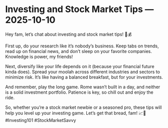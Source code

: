 # Investing and Stock Market Tips — 2025-10-10

Hey fam, let’s chat about investing and stock market tips! 💸💰

First up, do your research like it’s nobody’s business. Keep tabs on trends, read up on financial news, and don’t sleep on your favorite companies. Knowledge is power, my friends!

Next, diversify like your life depends on it (because your financial future kinda does). Spread your moolah across different industries and sectors to minimize risk. It’s like having a balanced breakfast, but for your investments.

And remember, play the long game. Rome wasn’t built in a day, and neither is a solid investment portfolio. Patience is key, so chill out and enjoy the ride.

So, whether you’re a stock market newbie or a seasoned pro, these tips will help you level up your investing game. Let’s get that bread, fam! 📈💪 #Investing101 #StockMarketSavvy